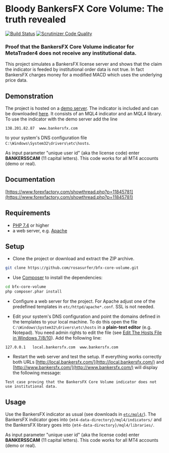 Bloody BankersFX Core Volume: The truth revealed
================================================

[![Build Status](https://scrutinizer-ci.com/g/rosasurfer/bfx-core-volume/badges/build.png?b=master)](https://scrutinizer-ci.com/g/rosasurfer/bfx-core-volume/build-status/master)
[![Scrutinizer Code Quality](https://scrutinizer-ci.com/g/rosasurfer/bfx-core-volume/badges/quality-score.png?b=master)](https://scrutinizer-ci.com/g/rosasurfer/bfx-core-volume/?branch=master)


### Proof that the BankersFX Core Volume indicator for MetaTrader4 does not receive any institutional data.

This project simulates a BankersFX license server and shows that the claim the indicator is feeded by institutional order
data is not true. In fact BankersFX charges money for a modified MACD which uses the underlying price data.


Demonstration
-------------
The project is hosted on a [demo server](http://bfx.rosasurfer.com/). The indicator is included and can be downloaded
[here](etc/mql4). It consists of an MQL4 indicator and an MQL4 library. To use the indicator with the demo server
add the line

```138.201.82.87  www.bankersfx.com```

to your system's DNS configuration file ```C:\Windows\System32\drivers\etc\hosts```.

As input parameter "unique user id" (aka the license code) enter **BANKERSSCAM** (11 capital letters). This code works for all
MT4 accounts (demo or real).


Documentation
-------------
[https://www.forexfactory.com/showthread.php?p=11845781](https://www.forexfactory.com/showthread.php?p=11845781)


Requirements
------------
 * [PHP 7.4](http://php.net/) or higher
 * a web server, e.g. [Apache](https://httpd.apache.org/)


Setup
-----
* Clone the project or download and extract the ZIP archive.
```bash
git clone https://github.com/rosasurfer/bfx-core-volume.git
```

* Use [Composer](http://getcomposer.org) to install the dependencies:
```bash
cd bfx-core-volume
php composer.phar install
```

* Configure a web server for the project. For Apache adjust one of the predefined templates in ```etc/httpd/apache*.conf```.
  SSL is not needed.

* Edit your system's DNS configuration and point the domains defined in the templates to your local machine. To do this open
  the file ```C:\Windows\System32\drivers\etc\hosts``` in a **plain-text editor** (e.g. Notepad). You need admin rights to edit 
  the file (see [Edit The Hosts File in Windows 7/8/10](https://www.thewindowsclub.com/hosts-file-in-windows)).
  Add the following line:
```
127.0.0.1   local.bankersfx.com  www.bankersfx.com
```

* Restart the web server and test the setup. If everything works correctly both URLs
  [http://local.bankersfx.com/](http://local.bankersfx.com/) and
  [http://www.bankersfx.com/](http://www.bankersfx.com/) will display the following message:
```
Test case proving that the BankersFX Core Volume indicator does not use institutional data.
```


Usage
-----
Use the BankersFX indicator as usual (see downloads in [```etc/mql4/```](etc/mql)). The BankersFX indicator goes into
```{mt4-data-directory}/mql4/indicators/``` and the BankersFX library goes into ```{mt4-data-directory}/mql4/libraries/```.

As input parameter "unique user id" (aka the license code) enter **BANKERSSCAM** (11 capital letters). This code works for all
MT4 accounts (demo or real).
